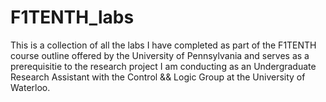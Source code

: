 # F1TENTH_labs
This is a collection of all the labs I have completed as part of the F1TENTH course outline offered by the University of Pennsylvania and serves as a prerequisitie to the research project I am conducting as an Undergraduate Research Assistant with the Control && Logic Group at the University of Waterloo.
